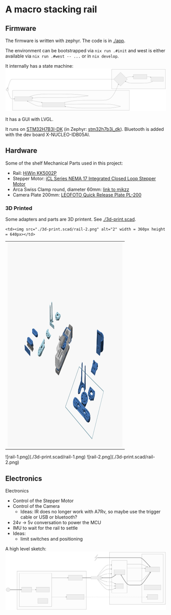 # A macro stacking rail

## Firmware
The firmware is written with zephyr. The code is in [./app](./app).

The environment can be bootstrapped via `nix run .#init` and west is either available via `nix run .#west -- ...` or in `nix develop`.

It internally has a state machine:
![State Machine](./app/mermaid.StateMachine.svg)

It has a GUI with LVGL.

It runs on [STM32H7B3I-DK](https://www.st.com/en/evaluation-tools/stm32h7b3i-dk.html) (in Zephyr: [stm32h7b3i_dk](https://docs.zephyrproject.org/latest/boards/st/stm32h7b3i_dk/doc/index.html)). Bluetooth is added with the dev board X-NUCLEO-IDB05AI.

## Hardware
Some of the shelf Mechanical Parts used in this project:
- Rail: [HiWin KK5002P](https://www.hiwin.de/de/Produkte/Pr%C3%A4zisionsachsen-%26-Pr%C3%A4zisions-Systeme/Pr%C3%A4zisionsachsen-KK-KF/KK/KK5002P150A1F0/p/10.00011)
- Stepper Motor: [iCL Series NEMA 17 Integrated Closed Loop Stepper Motor](https://www.omc-stepperonline.com/icl-series-nema-17-integrated-closed-loop-stepper-motor-0-6nm-84-96oz-in-20-36vdc-w-14-bit-encoder-icl42-06)
- Arca Swiss Clamp round, diameter 60mm: [link to mjkzz](https://www.mjkzz.de/collections/camera-plates/products/mjkzz-round-quick-release-system?variant=29216681427059)
- Camera Plate 200mm: [LEOFOTO Quick Release Plate PL-200](https://www.amazon.de/dp/B081DBJ4B8)

### 3D Printed
Some adapters and parts are 3D printent. See [./3d-print.scad](./3d-print.scad).

<table>
  <tr>
    <td> <img src="./3d-print.scad/rail-1.png"  alt="1" width = 360px height = 640px ></td>

    <td><img src="./3d-print.scad/rail-2.png" alt="2" width = 360px height = 640px></td>
   </tr> 
  </tr>
</table>
![rail-1.png](./3d-print.scad/rail-1.png)
![rail-2.png](./3d-print.scad/rail-2.png)

## Electronics
Electronics
- Control of the Stepper Motor
- Control of the Camera
  - Ideas: IR does no longer work with A7Rv, so  maybe use the trigger cable or USB or bluetooth?
- 24v -> 5v conversation to power the MCU
- IMU to wait for the rail to settle
- Ideas:
  - limit switches and positioning

A high level sketch:
![sketch.svg](./electronics/sketch.svg)

